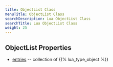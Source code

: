 ```yaml
---
title: ObjectList Class
menuTitle: ObjectList Class
searchDescription: Lua ObjectList Class
searchTitle: Lua ObjectList Class
weight: 25
---
```


## ObjectList Properties
- [entries](entries) -- collection of {{% lua_type_object %}}
